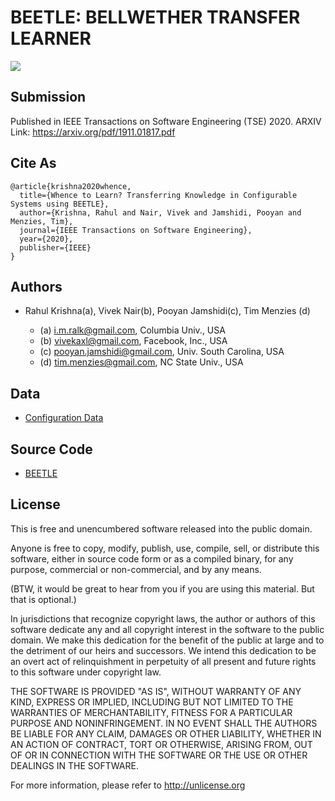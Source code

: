 # BEETLE: **BE**LLW**E**THER **T**RANSFER **LE**ARNER 
![](../beetle.png)
## Submission 

Published in IEEE Transactions on Software Engineering (TSE) 2020. ARXIV Link: https://arxiv.org/pdf/1911.01817.pdf

## Cite As

```
@article{krishna2020whence,
  title={Whence to Learn? Transferring Knowledge in Configurable Systems using BEETLE},
  author={Krishna, Rahul and Nair, Vivek and Jamshidi, Pooyan and Menzies, Tim},
  journal={IEEE Transactions on Software Engineering},
  year={2020},
  publisher={IEEE}
}
```

## Authors

+ Rahul Krishna(a), Vivek Nair(b), Pooyan Jamshidi(c), Tim Menzies (d)

  + (a) i.m.ralk@gmail.com, Columbia Univ., USA
  + (b) vivekaxl@gmail.com, Facebook, Inc., USA
  + (c) pooyan.jamshidi@gmail.com, Univ. South Carolina, USA
  + (d) tim.menzies@gmail.com, NC State Univ., USA

## Data

+ [Configuration Data](/src/Data)


## Source Code

+ [BEETLE](/src/)

## License

This is free and unencumbered software released into the public domain.

Anyone is free to copy, modify, publish, use, compile, sell, or distribute this software, either in source code form or as a compiled binary, for any purpose, commercial or non-commercial, and by any means.

(BTW, it would be great to hear from you if you are using this material. But that is optional.)

In jurisdictions that recognize copyright laws, the author or authors of this software dedicate any and all copyright interest in the software to the public domain. We make this dedication for the benefit of the public at large and to the detriment of our heirs and successors. We intend this dedication to be an overt act of relinquishment in perpetuity of all present and future rights to this software under copyright law.

THE SOFTWARE IS PROVIDED "AS IS", WITHOUT WARRANTY OF ANY KIND, EXPRESS OR IMPLIED, INCLUDING BUT NOT LIMITED TO THE WARRANTIES OF MERCHANTABILITY, FITNESS FOR A PARTICULAR PURPOSE AND NONINFRINGEMENT. IN NO EVENT SHALL THE AUTHORS BE LIABLE FOR ANY CLAIM, DAMAGES OR OTHER LIABILITY, WHETHER IN AN ACTION OF CONTRACT, TORT OR OTHERWISE, ARISING FROM, OUT OF OR IN CONNECTION WITH THE SOFTWARE OR THE USE OR OTHER DEALINGS IN THE SOFTWARE.

For more information, please refer to http://unlicense.org
